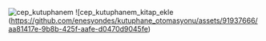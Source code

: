 ![cep_kutuphanem](https://github.com/enesyondes/kutuphane_otomasyonu/assets/91937666/a91c9e06-0e89-4bb3-95fb-77200939cdb1) 
![cep_kutuphanem_kitap_ekle (https://github.com/enesyondes/kutuphane_otomasyonu/assets/91937666/aa81417e-9b8b-425f-aafe-d0470d9045fe)
